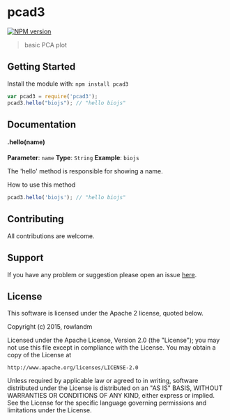 # pcad3

[![NPM version](http://img.shields.io/npm/v/pcad3.svg)](https://www.npmjs.org/package/pcad3) 

> basic PCA plot

## Getting Started
Install the module with: `npm install pcad3`

```javascript
var pcad3 = require('pcad3');
pcad3.hello("biojs"); // "hello biojs"
```

## Documentation

#### .hello(name)

**Parameter**: `name`
**Type**: `String`
**Example**: `biojs`

The 'hello' method is responsible for showing a name.

How to use this method

```javascript
pcad3.hello('biojs'); // "hello biojs"
```

## Contributing

All contributions are welcome.

## Support

If you have any problem or suggestion please open an issue [here](https://github.com/rowlandm/pcad3/issues).

## License 
This software is licensed under the Apache 2 license, quoted below.

Copyright (c) 2015, rowlandm

Licensed under the Apache License, Version 2.0 (the "License"); you may not
use this file except in compliance with the License. You may obtain a copy of
the License at

    http://www.apache.org/licenses/LICENSE-2.0

Unless required by applicable law or agreed to in writing, software
distributed under the License is distributed on an "AS IS" BASIS, WITHOUT
WARRANTIES OR CONDITIONS OF ANY KIND, either express or implied. See the
License for the specific language governing permissions and limitations under
the License.
